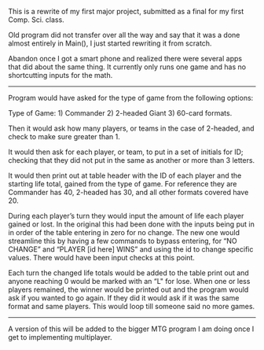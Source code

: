 This is a rewrite of my first major project, submitted as a final for my first Comp. Sci. class.

Old program did not transfer over all the way and say that it was a done almost entirely in Main(), I just started rewriting it from scratch.

Abandon once I got a smart phone and realized there were several apps that did about the same thing. It currently only runs one game and has no shortcutting inputs for the math.
________________________________________
Program would have asked for the type of game from the following options:

Type of Game: 1) Commander 2) 2-headed Giant 3) 60-card formats.

Then it would ask how many players, or teams in the case of 2-headed, and check to make sure greater than 1.

It would then ask for each player, or team, to put in a set of initials for ID; checking that they did not put in the same as another or more than 3 letters.

It would then print out at table header with the ID of each player and the starting life total, gained from the type of game. For reference they are Commander has 40, 2-headed has 30, and all other formats covered have 20.

During each player’s turn they would input the amount of life each player gained or lost. In the original this had been done with the inputs being put in in order of the table entering in zero for no change. The new one would streamline this by having a few commands to bypass entering, for “NO CHANGE” and “PLAYER [id here] WINS” and using the id to change specific values. There would have been input checks at this point.

Each turn the changed life totals would be added to the table print out and anyone reaching 0 would be marked with an “L" for lose. When one or less players remained, the winner would be printed out and the program would ask if you wanted to go again. If they did it would ask if it was the same format and same players. This would loop till someone said no more games.
________________________________________
A version of this will be added to the bigger MTG program I am doing once I get to implementing multiplayer.
